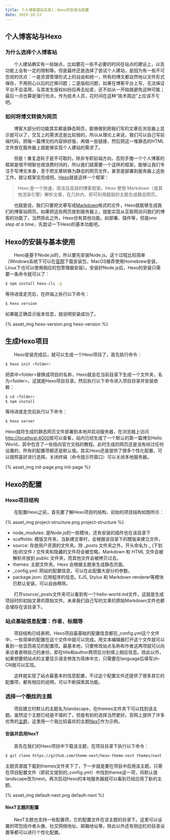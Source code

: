 ```yaml
---
title: 个人博客建站实录1：Hexo的安装与配置
date: 2019-10-22
---
```


## 个人博客站与Hexo

### 为什么选择个人博客站

&#160; &#160; &#160; &#160;个人建站确实有一些缺点，比如要花一些不必要的时间在站点的建设上，以及功能上会有一定的限制等。但是最终还是选择了尝试个人建站，是因为有一些不可忽视的优点：一是资源管理形式上的自由和统一，所有的博文都自然地以文件形式保存，不用担心以后的迁移问题；二是版权问题，如果在博客平台上写，无法保证平台不会滥用，与其发生版权纠纷后再去扯皮，还不如从一开始就避免这种可能；最后一点也算是强行优点，作为技术人员，花时间在这种“技术周边”上应该不亏吧。

### 如何将博文转换为网页

&#160; &#160; &#160; &#160;博客大部分的功能其实都是静态网页，能够做到把我们写的文章在浏览器上显示就可以了，交互上的需求还是比较弱的，所以从理论上来说，我们可以自己写前端代码，把每一篇博文的内容排好版，再做一些链接，然后把这一堆静态的HTML文件放在服务器上就能够实现个人建站的需求了。

&#160; &#160; &#160; &#160;但是！重复造轮子是不可取的，除非专职前端方向，否则手撸一个个人博客的框架是很不明智也很浪费时间的，所以我们就需要一个这样的框架，能够让我们专注于写博文本身，至于把文章转换为静态的网页文件，甚至是部署到服务器上这些工作，就让框架去完成吧。[Hexo](https://hexo.io/zh-cn/)就是这样一个框架：
> Hexo 是一个快速、简洁且高效的博客框架。Hexo 使用 Markdown（或其他渲染引擎）解析文章，在几秒内，即可利用靓丽的主题生成静态网页。

&#160; &#160; &#160; &#160;也就是说，我们只要把文章写成[Markdown](https://en.wikipedia.org/wiki/Markdown)格式的文件，Hexo就能够生成我们的博客站网页。如果把这些网页放到服务器上，就能实现从互联网访问我们的博客的功能了。当然除此之外，Hexo也有其他功能，如部署、插件等，但是*one step at a time*，先尝试一下Hexo的基本功能吧。

<!--more-->

## Hexo的安装与基本使用

&#160; &#160; &#160; &#160;Hexo是基于Node.js的，所以要先安装Node.js。这个过程比较简单（Windows系统下可以在[官网](https://nodejs.org/en/)下载安装包，MacOS推荐使用Homebrew安装，Linux下也可以使用相应的包管理器安装）。安装好Node.js后，Hexo的安装只需要一条命令就可以了：

```bash
$ npm install hexo-cli -g
```
等待进度走完后，在终端上执行以下命令：

```bash
$ hexo version
```
如果能正确显示版本信息，就说明安装成功了。

{% asset_img hexo-version.png hexo-version %}

## 生成Hexo项目

&#160; &#160; &#160; &#160;Hexo安装完成后，就可以生成一个Hexo项目了，首先执行命令：

```bash
$ hexo init <folder>
```

把其中\<folder>替换成项目的名称，Hexo就会在当前目录下生成一个文件夹，名为\<folder>，这就是Hexo项目目录。然后执行以下命令进入项目目录并安装依赖：

```bash
$ cd <folder>
$ npm install
```

等待进度走完后执行以下命令：

```bash
$ hexo server
```
Hexo就将生成的静态网页文件部署到本地并启动服务器，在浏览器上访问[http://localhost:4000](http://localhost:4000)就可以查看，站内已经生成了一个默认的第一篇博文Hello World，其中包含了一些指向官方文档的教程。此时生成的网页还是没有经过任何设置的，所有的配置项都还是默认值。其实Hexo还是提供了很多个性化配置，可以按照喜好进行选择。关闭终端（命令提示符窗口）可以关闭本地服务器。

{% asset_img init-page.png init-page %}

## Hexo的配置

### Hexo项目结构

&#160; &#160; &#160; &#160;在配置Hexo之前，首先要了解Hexo项目的结构，初始的项目结构如图所示：

{% asset_img project-structure.png project-structure %}

* node_modules: 是Node.js的一些模块，还有安装的插件也在该目录下
* scaffolds: 模版文件夹，当新建文章时，会根据该目录下的模版来建立文件。
* source: 存放用户资源的文件夹。除 _posts 文件夹之外，开头命名为 _ (下划线)的文件 / 文件夹和隐藏的文件将会被忽略。Markdown 和 HTML 文件会被解析并放到 public 文件夹，而其他文件会被拷贝过去。
* themes: 主题文件夹。Hexo 会根据主题来生成静态页面。
* _config.yml: 网站的配置信息，可以在此配置大部分的参数。
* package.json: 应用程序的信息。EJS, Stylus 和 Markdown renderer等模块已默认安装，可以自由移除。

&#160; &#160; &#160; &#160;打开source/_posts文件夹可以看到有一个hello-world.md文件，这就是生成项目时的初始文章的原始文件。未来我们自己写的文章的原始Markdown文件也都会储存在该目录下。

### 站点基础信息配置：作者、标题等

&#160; &#160; &#160; &#160;项目结构已经表明，Hexo项目最基础的配置信息都在_config.yml这个文件中，一些简单的配置在这个文件中就可以完成。用文本编辑器打开这个文件就可以看到一些显而易见的配置项。最基本地，只要修改站点名称和作者这两项就可以向来访者表明自己的身份，即在title和author两项后分别填上相应信息。除此以外，如果想要把站点的主要显示语言修改为简体中文，只需要在language后填写zh-CN就可以实现。

&#160; &#160; &#160; &#160;这样就实现了站点最基本的信息配置，不过这个配置文件还提供了很多其它的配置项，都有相应的说明，可以不断探索其功能。

### 选择一个酷炫的主题

&#160; &#160; &#160; &#160;项目建立时默认的主题名为landscape，在themes文件夹下可以找到该主题。虽然这个主题已经是不错的了，但是有别的选择当然更好。官网上提供了许多优秀的[主题](https://hexo.io/themes/)，这里用一个我比较喜欢的主题[NexT](https://theme-next.org)作为示例。

#### 安装并启用NexT
&#160; &#160; &#160; &#160;首先在我们的Hexo项目中下载该主题，在项目目录下执行以下命令：

```bash
$ git clone https://github.com/theme-next/hexo-theme-next themes/next
```

主题资源就下载到themes文件夹下了，下一步就是要在项目中启用该主题，只需在项目配置文件（即前文提到的_config.yml）中找到theme这一项，将默认值landscape改为next。再次启动Hexo的本地服务器就可以看到已经应用了新的主题。

{% asset_img default-next.png default-next %}

#### NexT主题的配置

&#160; &#160; &#160; &#160;NexT主题也支持一些配置项，它的配置文件在该主题的目录下。这里可以设置的项包括作者头像、社交网络地址、邮箱地址等，除此以外还有侧边栏的目录设置等都可以进行个性化配置。
